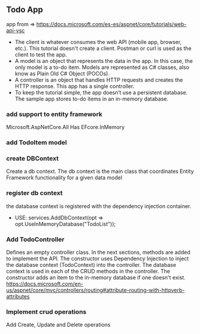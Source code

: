 ## Todo App
app from => https://docs.microsoft.com/es-es/aspnet/core/tutorials/web-api-vsc
- The client is whatever consumes the web API (mobile app, browser, etc.). This tutorial doesn't create a client. Postman or curl is used as the client to test the app.
- A model is an object that represents the data in the app. In this case, the only model is a to-do item. Models are represented as C# classes, also know as Plain Old C# Object (POCOs).
- A controller is an object that handles HTTP requests and creates the HTTP response. This app has a single controller.
- To keep the tutorial simple, the app doesn’t use a persistent database. The sample app stores to-do items in an in-memory database.

### add support to entity framework
Microsoft.AspNetCore.All Has EFcore.InMemory

### add TodoItem model

### create DBContext
Create a db context. The db context is the main class that coordinates Entity Framework functionality for a given data model

### register db context
the database context is registered with the dependency injection container.
- USE: services.AddDbContext<TodoContext>(opt => opt.UseInMemoryDatabase("TodoList"));

### Add TodoController

Defines an empty controller class. In the next sections, methods are added to implement the API.
The constructor uses Dependency Injection to inject the database context (TodoContext) into the controller. The database context is used in each of the CRUD methods in the controller.
The constructor adds an item to the in-memory database if one doesn't exist.
https://docs.microsoft.com/en-us/aspnet/core/mvc/controllers/routing#attribute-routing-with-httpverb-attributes

### Implement crud operations
Add Create, Update and Delete operations
